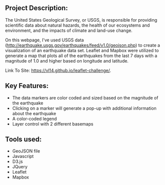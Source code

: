 ## Project Description:
The United States Geological Survey, or USGS, is responsible for providing scientific data about natural hazards, the health of our ecosystems and environment, and the impacts of climate and land-use change. 

On this webpage, I've used USGS data (http://earthquake.usgs.gov/earthquakes/feed/v1.0/geojson.php) to create a visualization of an earthquake data set. Leaflet and Mapbox were utilized to generate a map that plots all of the earthquakes from the last 7 days with a magnitude of 1.0 and higher based on longitude and latitude.

Link To Site: https://vl14.github.io/leaflet-challenge/.


## Key Features:
* The data markers are color coded and sized based on the magnitude of the earthquake
* Clicking on a marker will generate a pop-up with additional information about the earthquake
* A color-coded legend
* Layer control with 2 different basemaps
  

## Tools used:
* GeoJSON file
* Javascript
* D3.js
* JQuery
* Leaflet
* Mapbox
  
